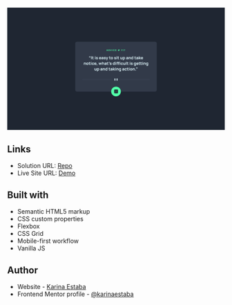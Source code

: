 ![](./screenshot.png)

## Links

- Solution URL: [Repo](https://github.com/karinaestaba/advice-generator-app)
- Live Site URL: [Demo](https://karinaestaba.github.io/advice-generator-app)

## Built with

- Semantic HTML5 markup
- CSS custom properties
- Flexbox
- CSS Grid
- Mobile-first workflow
- Vanilla JS

## Author

- Website - [Karina Estaba](https://karina-estaba.gitlab.io/directorio-repositorios/)
- Frontend Mentor profile - [@karinaestaba](https://www.frontendmentor.io/profile/karinaestaba)